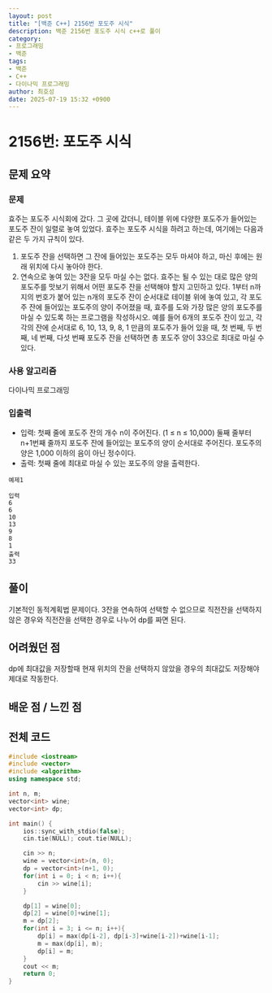 ```yaml
---
layout: post
title: "[백준 C++] 2156번 포도주 시식"
description: 백준 2156번 포도주 시식 c++로 풀이
category:
- 프로그래밍
- 백준
tags:
- 백준
- C++
- 다이나믹 프로그래밍
author: 최호성
date: 2025-07-19 15:32 +0900
---
```

# 2156번: 포도주 시식

## 문제 요약
### 문제
효주는 포도주 시식회에 갔다. 그 곳에 갔더니, 테이블 위에 다양한 포도주가 들어있는 포도주 잔이 일렬로 놓여 있었다. 효주는 포도주 시식을 하려고 하는데, 여기에는 다음과 같은 두 가지 규칙이 있다.
1. 포도주 잔을 선택하면 그 잔에 들어있는 포도주는 모두 마셔야 하고, 마신 후에는 원래 위치에 다시 놓아야 한다.
2. 연속으로 놓여 있는 3잔을 모두 마실 수는 없다.
효주는 될 수 있는 대로 많은 양의 포도주를 맛보기 위해서 어떤 포도주 잔을 선택해야 할지 고민하고 있다. 1부터 n까지의 번호가 붙어 있는 n개의 포도주 잔이 순서대로 테이블 위에 놓여 있고, 각 포도주 잔에 들어있는 포도주의 양이 주어졌을 때, 효주를 도와 가장 많은 양의 포도주를 마실 수 있도록 하는 프로그램을 작성하시오. 
예를 들어 6개의 포도주 잔이 있고, 각각의 잔에 순서대로 6, 10, 13, 9, 8, 1 만큼의 포도주가 들어 있을 때, 첫 번째, 두 번째, 네 번째, 다섯 번째 포도주 잔을 선택하면 총 포도주 양이 33으로 최대로 마실 수 있다.

### 사용 알고리즘
다이나믹 프로그래밍

### 입출력
- 입력: 첫째 줄에 포도주 잔의 개수 n이 주어진다. (1 ≤ n ≤ 10,000) 둘째 줄부터 n+1번째 줄까지 포도주 잔에 들어있는 포도주의 양이 순서대로 주어진다. 포도주의 양은 1,000 이하의 음이 아닌 정수이다.
- 출력: 첫째 줄에 최대로 마실 수 있는 포도주의 양을 출력한다.
```
예제1

입력
6
6
10
13
9
8
1
출력
33
```
## 풀이
기본적인 동적계획법 문제이다. 3잔을 연속하여 선택할 수 없으므로 직전잔을 선택하지 않은 경우와 직전잔을 선택한 경우로 나누어 dp를 짜면 된다.

## 어려웠던 점
dp에 최대값을 저장할때 현재 위치의 잔을 선택하지 않았을 경우의 최대값도 저장해야 제대로 작동한다. 

## 배운 점 / 느낀 점


## 전체 코드
```cpp
#include <iostream>
#include <vector>
#include <algorithm>
using namespace std;

int n, m;
vector<int> wine;
vector<int> dp;

int main() {
    ios::sync_with_stdio(false);
    cin.tie(NULL); cout.tie(NULL);

    cin >> n;
    wine = vector<int>(n, 0);
    dp = vector<int>(n+1, 0);
    for(int i = 0; i < n; i++){
        cin >> wine[i];
    }

    dp[1] = wine[0];
    dp[2] = wine[0]+wine[1];
    m = dp[2];
    for(int i = 3; i <= n; i++){
        dp[i] = max(dp[i-2], dp[i-3]+wine[i-2])+wine[i-1];
        m = max(dp[i], m);
        dp[i] = m;
    }
    cout << m;
    return 0;
}
```
